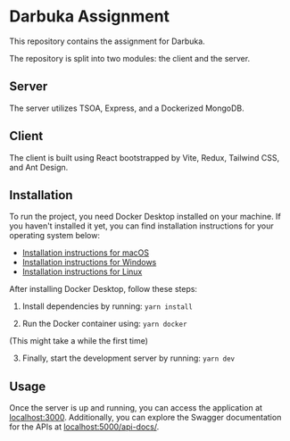 # Darbuka Assignment

This repository contains the assignment for Darbuka.

The repository is split into two modules: the client and the server.

## Server

The server utilizes TSOA, Express, and a Dockerized MongoDB.

## Client

The client is built using React bootstrapped by Vite, Redux, Tailwind CSS, and Ant Design.

## Installation

To run the project, you need Docker Desktop installed on your machine. If you haven't installed it yet, you can find installation instructions for your operating system below:

- [Installation instructions for macOS](https://docs.docker.com/desktop/install/mac-install/)
- [Installation instructions for Windows](https://docs.docker.com/desktop/install/windows-install/)
- [Installation instructions for Linux](https://docs.docker.com/desktop/install/linux-install/)

After installing Docker Desktop, follow these steps:

1. Install dependencies by running:
   `yarn install`

2. Run the Docker container using:
   `yarn docker`

(This might take a while the first time)

3. Finally, start the development server by running:
   `yarn dev`

## Usage

Once the server is up and running, you can access the application at [localhost:3000](http://localhost:3000/). Additionally, you can explore the Swagger documentation for the APIs at [localhost:5000/api-docs/](http://localhost:5000/api-docs/).
